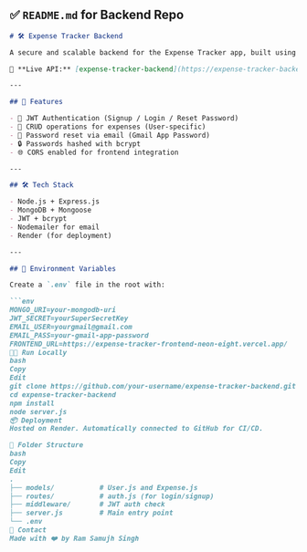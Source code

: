 

## ✅ `README.md` for **Backend Repo**

```markdown
# 🛠️ Expense Tracker Backend

A secure and scalable backend for the Expense Tracker app, built using **Node.js**, **Express**, and **MongoDB Atlas**.

🔗 **Live API:** [expense-tracker-backend](https://expense-tracker-backend-8csc.onrender.com)

---

## 🚀 Features

- 🔐 JWT Authentication (Signup / Login / Reset Password)
- 🧾 CRUD operations for expenses (User-specific)
- 📧 Password reset via email (Gmail App Password)
- 🔒 Passwords hashed with bcrypt
- 🌐 CORS enabled for frontend integration

---

## 🛠️ Tech Stack

- Node.js + Express.js
- MongoDB + Mongoose
- JWT + bcrypt
- Nodemailer for email
- Render (for deployment)

---

## 🔧 Environment Variables

Create a `.env` file in the root with:

```env
MONGO_URI=your-mongodb-uri
JWT_SECRET=yourSuperSecretKey
EMAIL_USER=yourgmail@gmail.com
EMAIL_PASS=your-gmail-app-password
FRONTEND_URL=https://expense-tracker-frontend-neon-eight.vercel.app/
🧑‍💻 Run Locally
bash
Copy
Edit
git clone https://github.com/your-username/expense-tracker-backend.git
cd expense-tracker-backend
npm install
node server.js
📦 Deployment
Hosted on Render. Automatically connected to GitHub for CI/CD.

📁 Folder Structure
bash
Copy
Edit
.
├── models/           # User.js and Expense.js
├── routes/           # auth.js (for login/signup)
├── middleware/       # JWT auth check
├── server.js         # Main entry point
└── .env
📧 Contact
Made with ❤️ by Ram Samujh Singh

